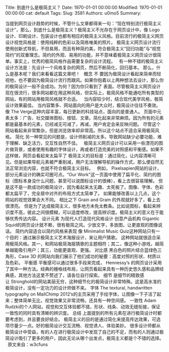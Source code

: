 Title: 到底什么是极简主义？
Date: 1970-01-01 00:00:00
Modified: 1970-01-01 00:00:00
cat: default
Tags: 
Slug: 3581
Authors: u0mo5 
Summary: 

当提到网页设计趋势的时候，不管什么文章都得来一句：“现在特别流行极简主义设计”，那么，到底什么是极简主义？极简主义不光存在于网页设计中，像 Logo设计、印刷设计、包装设计也都有相应的极简主义风格。目前流行的极简主义网页设计视觉风格是：使用纯粹的色彩以及简练唯美的照片。 极简主义网页设计流行使用创新式导航，不但易用，而且有种简约美，符合极简主义“回归功能”与“视觉简约”的双重理念。简约的外观、易用的功能，并不意味着极简主义网页设计很简单。事实上，优秀的极简风格作品需要复杂的设计流程。   有一种不错的极简主义设计方法是：先设计一个风格复杂的网页，然后不断简化，回归基本。 那么，什么是基本呢？我们来看看这篇文章吧！  
概念
不 要因为极简设计看起来简单而轻视他，也不要因为极简设计流行而跟风。如果你抱着以上两种想法去设计，那么你的极简设计一般不会成功。为何？因为你只看到了 表面。尽管极简主义网页设计现在很流行，很多网站都在用这种风格，但实际上，极简风格不能通吃所有类型的网站，有的网站用极简风格就不合适。   当内容较少时，结合现代美学风格，极简设计效果最佳。 当内容繁多、网站面向的用户是大众时，极简设计往往不奏效。    像 The Verge这种内容丰富，每日更新的科技站点，面向的是普通人。 页面中元素太多：广告、社交媒体图标、按钮、文章。简化起来非常麻烦。因为所有的元素都是最基本的元素，已经减无可减了，再减，用户肯定会来反映问题。 尽管这个网站看起来非常繁杂，但是浏览效率却非常高。所以这个站点不适合采用极简风格。
简化
另一种常见的问题是，设计师削减的太多。导致网站缺少必要功能、难于理解、缺乏活力，交互性自然不佳。   极简主义网页设计可以采用一些漂亮的图片做背景，或者使用有趣的字体设计，再或者打造完美的对照感和平衡感。如果不这样做，网页会看起来太扁平了 极简主义的目标是：通过简化，让内容清晰可见。但是如果导航元素被严重削减，用户无法理解导航的操作方式，那么便自然无法正常浏览内容，也就不符合极简主义目标。    例如， Pixelsapien网站的设计，部分元素设计的确实可圈可点。“Our Work”这一页面中使用了扁平化、简约的图标（图标本身没什么问题，甚至可以说图标设计的很棒），看上去很容易理解。 但是这不是一款成功的极简设计，因为看起来太无趣、太死板了。图像、字体、色彩都太扁平了，完全居中对齐的布局方式太简单了。 如果能够改善以上几点，这个网站的视觉效果会大不同。  相比之下 Grain and Gram 的外观就好多了，看上去很漂亮。 但是为了达成极简主义，很多地方未免太教条。比如说图标，看起来辨识度不高，彼此之间很模糊，可以适度修改，提高辨识度。极简主义的意义在于能够优秀传达内容。
设计元素
为现代人打造现代风格设计  创意产品机构 Gigantic Squid的网页设计就不赖，很有极简之风。少放文字，多放图，让更直观的图像说话。 简约内容适合以简约风格来表现  像 Minimalist Music Quiz这种网站只有一个目的：通过展示极简主义艺术海报设计，来让用户猜歌。 这种网站就很适合采用极简风格。其一，和网站极简海报猜歌的主题相符；其二，像这种小游戏，越简单越能吸引用户；其三，功能更直观、更强。
对比感
 黑白色的照片结合蓝绿色三角形，Case 3D 的网站向我们展示了他们成功的秘要：高度对照的形状、材质以及色彩。
平衡感
 平衡感可以通过很多手段来完成， Hennessy’s 的网页设计采用了其中一种方法。经典的栅格线布局，让网页看起来具有一种历史悠久感和品牌经典感，其他方法这里不赘述了，请各位自行探索。
细节
 是细节的精致感让 Stronghold的网站美丽无穷，这种细节化的极简设计非常特殊。这是高水准的极简设计，没有一定功力的设计师做不来。
字体
 The textural, handwritten typography on MailChimp 2012’s的主页采用了手绘字体，让图像一下子活了起来；整体简单无比，视觉效果又非常流畅，还具有一种空间感。
一致性
 Adam Rudzki的个人网站，视觉和交互体验都不错，形状、线条、动效无缝衔接，保证一致性的同时具有清晰的辨识度。
总结
上面提到的所有元素在进行极简设计时都要考虑到，并且要良好结合。 极简主义的目的是通过简化来提高传达效果，可选项尽量少一点。好的极简设计交互流畅、视觉诱人、体验美妙。 很多设计师都从极简设计中受益，有的人在进行极简设计中发现了自己的不足，而有的人则通过极简设计吸引了更多的用户，因此无论从哪个出发点，极简主义都是个不错的选择。   原文来自：w3cfuns
